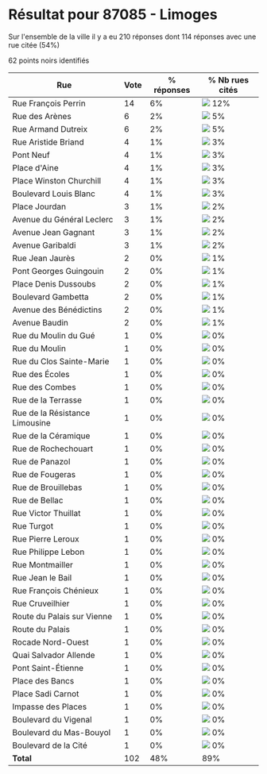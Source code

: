 # Résultat pour 87085 - Limoges

Sur l'ensemble de la ville il y a eu 210 réponses dont 114 réponses avec une rue citée (54%)

62 points noirs identifiés

| Rue | Vote | % réponses | % Nb rues cités|
|-----|------|------------|----------------|
| Rue François Perrin | 14 | 6% | <img src="../../img/bar_12.gif" />&nbsp;12%|
| Rue des Arènes | 6 | 2% | <img src="../../img/bar_5.gif" />&nbsp;5%|
| Rue Armand Dutreix | 6 | 2% | <img src="../../img/bar_5.gif" />&nbsp;5%|
| Rue Aristide Briand | 4 | 1% | <img src="../../img/bar_3.gif" />&nbsp;3%|
| Pont Neuf | 4 | 1% | <img src="../../img/bar_3.gif" />&nbsp;3%|
| Place d'Aine | 4 | 1% | <img src="../../img/bar_3.gif" />&nbsp;3%|
| Place Winston Churchill | 4 | 1% | <img src="../../img/bar_3.gif" />&nbsp;3%|
| Boulevard Louis Blanc | 4 | 1% | <img src="../../img/bar_3.gif" />&nbsp;3%|
| Place Jourdan | 3 | 1% | <img src="../../img/bar_2.gif" />&nbsp;2%|
| Avenue du Général Leclerc | 3 | 1% | <img src="../../img/bar_2.gif" />&nbsp;2%|
| Avenue Jean Gagnant | 3 | 1% | <img src="../../img/bar_2.gif" />&nbsp;2%|
| Avenue Garibaldi | 3 | 1% | <img src="../../img/bar_2.gif" />&nbsp;2%|
| Rue Jean Jaurès | 2 | 0% | <img src="../../img/bar_1.gif" />&nbsp;1%|
| Pont Georges Guingouin | 2 | 0% | <img src="../../img/bar_1.gif" />&nbsp;1%|
| Place Denis Dussoubs | 2 | 0% | <img src="../../img/bar_1.gif" />&nbsp;1%|
| Boulevard Gambetta | 2 | 0% | <img src="../../img/bar_1.gif" />&nbsp;1%|
| Avenue des Bénédictins | 2 | 0% | <img src="../../img/bar_1.gif" />&nbsp;1%|
| Avenue Baudin | 2 | 0% | <img src="../../img/bar_1.gif" />&nbsp;1%|
| Rue du Moulin du Gué | 1 | 0% | <img src="../../img/bar_0.gif" />&nbsp;0%|
| Rue du Moulin | 1 | 0% | <img src="../../img/bar_0.gif" />&nbsp;0%|
| Rue du Clos Sainte-Marie | 1 | 0% | <img src="../../img/bar_0.gif" />&nbsp;0%|
| Rue des Écoles | 1 | 0% | <img src="../../img/bar_0.gif" />&nbsp;0%|
| Rue des Combes | 1 | 0% | <img src="../../img/bar_0.gif" />&nbsp;0%|
| Rue de la Terrasse | 1 | 0% | <img src="../../img/bar_0.gif" />&nbsp;0%|
| Rue de la Résistance Limousine | 1 | 0% | <img src="../../img/bar_0.gif" />&nbsp;0%|
| Rue de la Céramique | 1 | 0% | <img src="../../img/bar_0.gif" />&nbsp;0%|
| Rue de Rochechouart | 1 | 0% | <img src="../../img/bar_0.gif" />&nbsp;0%|
| Rue de Panazol | 1 | 0% | <img src="../../img/bar_0.gif" />&nbsp;0%|
| Rue de Fougeras | 1 | 0% | <img src="../../img/bar_0.gif" />&nbsp;0%|
| Rue de Brouillebas | 1 | 0% | <img src="../../img/bar_0.gif" />&nbsp;0%|
| Rue de Bellac | 1 | 0% | <img src="../../img/bar_0.gif" />&nbsp;0%|
| Rue Victor Thuillat | 1 | 0% | <img src="../../img/bar_0.gif" />&nbsp;0%|
| Rue Turgot | 1 | 0% | <img src="../../img/bar_0.gif" />&nbsp;0%|
| Rue Pierre Leroux | 1 | 0% | <img src="../../img/bar_0.gif" />&nbsp;0%|
| Rue Philippe Lebon | 1 | 0% | <img src="../../img/bar_0.gif" />&nbsp;0%|
| Rue Montmailler | 1 | 0% | <img src="../../img/bar_0.gif" />&nbsp;0%|
| Rue Jean le Bail | 1 | 0% | <img src="../../img/bar_0.gif" />&nbsp;0%|
| Rue François Chénieux | 1 | 0% | <img src="../../img/bar_0.gif" />&nbsp;0%|
| Rue Cruveilhier | 1 | 0% | <img src="../../img/bar_0.gif" />&nbsp;0%|
| Route du Palais sur Vienne | 1 | 0% | <img src="../../img/bar_0.gif" />&nbsp;0%|
| Route du Palais | 1 | 0% | <img src="../../img/bar_0.gif" />&nbsp;0%|
| Rocade Nord-Ouest | 1 | 0% | <img src="../../img/bar_0.gif" />&nbsp;0%|
| Quai Salvador Allende | 1 | 0% | <img src="../../img/bar_0.gif" />&nbsp;0%|
| Pont Saint-Étienne | 1 | 0% | <img src="../../img/bar_0.gif" />&nbsp;0%|
| Place des Bancs | 1 | 0% | <img src="../../img/bar_0.gif" />&nbsp;0%|
| Place Sadi Carnot | 1 | 0% | <img src="../../img/bar_0.gif" />&nbsp;0%|
| Impasse des Places | 1 | 0% | <img src="../../img/bar_0.gif" />&nbsp;0%|
| Boulevard du Vigenal | 1 | 0% | <img src="../../img/bar_0.gif" />&nbsp;0%|
| Boulevard du Mas-Bouyol | 1 | 0% | <img src="../../img/bar_0.gif" />&nbsp;0%|
| Boulevard de la Cité | 1 | 0% | <img src="../../img/bar_0.gif" />&nbsp;0%|
| **Total** | 102 | 48% | 89%|
